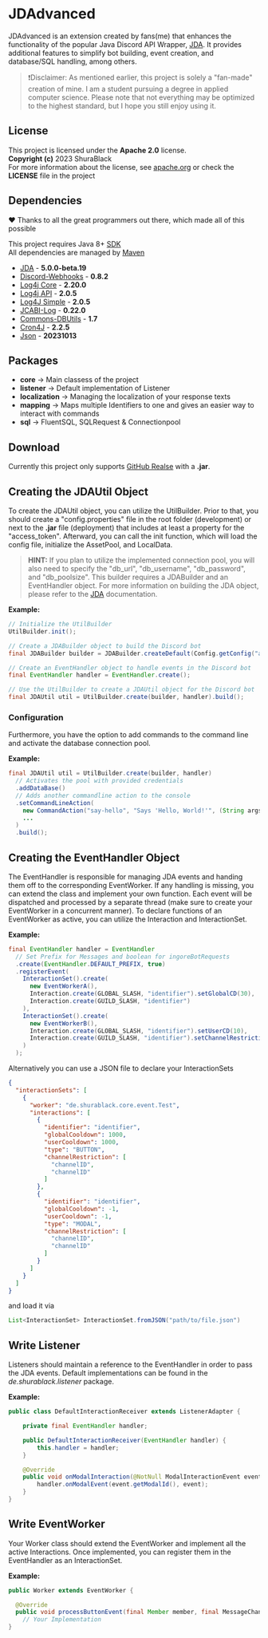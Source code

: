 # JDAdvanced
JDAdvanced is an extension created by fans(me) that enhances the functionality of the popular Java Discord API Wrapper, 
[JDA](https://github.com/discord-jda/JDA). It provides additional features to simplify bot building, event creation, and database/SQL handling, among others.
> ❗️Disclaimer: As mentioned earlier, this project is solely a "fan-made" creation of mine. I am a student pursuing a degree in applied computer science.
> Please note that not everything may be optimized to the highest standard, but I hope you still enjoy using it.

## License
This project is licensed under the **Apache 2.0** license.<br>
**Copyright (c)** 2023 ShuraBlack<br>
For more information about the license, see [apache.org](https://www.apache.org/licenses/LICENSE-2.0)
or check the <b>LICENSE</b> file in the project

## Dependencies
❤️ Thanks to all the great programmers out there, which made all of this possible

This project requires Java 8+ [SDK](https://www.oracle.com/java/technologies/downloads/)<br>
All dependencies are managed by [Maven](https://maven.apache.org)
- [JDA](https://github.com/discord-jda/JDA) - **5.0.0-beta.19**
- [Discord-Webhooks](https://github.com/MinnDevelopment/discord-webhooks) - **0.8.2**
- [Log4j Core](https://github.com/apache/logging-log4j2) - **2.20.0**
- [Log4j API](https://github.com/apache/logging-log4j2) - **2.0.5**
- [Log4J Simple](https://github.com/apache/logging-log4j2) - **2.0.5**
- [JCABI-Log](https://github.com/jcabi/jcabi-log) - **0.22.0**
- [Commons-DBUtils](commons-dbutils) - **1.7**
- [Cron4J](https://github.com/Takuto88/cron4j) - **2.2.5**
- [Json](https://github.com/stleary/JSON-java) - **20231013**

## Packages
- **core** -> Main classess of the project
- **listener** -> Default implementation of Listener
- **localization** -> Managing the localization of your response texts
- **mapping** -> Maps multiple Identifiers to one and gives an easier way to interact with commands
- **sql** -> FluentSQL, SQLRequest & Connectionpool

## Download
Currently this project only supports [GitHub Realse](https://github.com/ShuraBlack/JDAdvanced/releases) with a **.jar**.


## Creating the JDAUtil Object
To create the JDAUtil object, you can utilize the UtilBuilder. Prior to that, you should create a "config.properties" file in the root folder (development) or next to the **.jar** file (deployment)
that includes at least a property for the "access_token". Afterward, you can call the init function, which will load the config file, initialize the AssetPool, and LocalData.
> **HINT:** If you plan to utilize the implemented connection pool, you will also need to specify the "db_url", "db_username", "db_password", and "db_poolsize".
This builder requires a JDABuilder and an EventHandler object. For more information on building the JDA object, please refer to the [JDA](https://github.com/discord-jda/JDA) documentation.<br>

**Example:**

```java
// Initialize the UtilBuilder
UtilBuilder.init();

// Create a JDABuilder object to build the Discord bot
final JDABuilder builder = JDABuilder.createDefault(Config.getConfig("access_token"));

// Create an EventHandler object to handle events in the Discord bot
final EventHandler handler = EventHandler.create();

// Use the UtilBuilder to create a JDAUtil object for the Discord bot
final JDAUtil util = UtilBuilder.create(builder, handler).build();
```

### Configuration
Furthermore, you have the option to add commands to the command line and activate the database connection pool.<br>

**Example:**

```java
final JDAUtil util = UtilBuilder.create(builder, handler)
  // Activates the pool with provided credentials
  .addDataBase()
  // Adds another commandline action to the console
  .setCommandLineAction(
    new CommandAction("say-hello", "Says 'Hello, World!'", (String args) -> System.out.println("Hello, World!"))
    ...
  )
  .build();
```

## Creating the EventHandler Object
The EventHandler is responsible for managing JDA events and handing them off to the corresponding EventWorker. 
If any handling is missing, you can extend the class and implement your own function.
Each event will be dispatched and processed by a separate thread (make sure to create your EventWorker in a concurrent manner).
To declare functions of an EventWorker as active, you can utilize the Interaction and InteractionSet.<br>

**Example:**

```java
final EventHandler handler = EventHandler
  // Set Prefix for Messages and boolean for ingoreBotRequests
  .create(EventHandler.DEFAULT_PREFIX, true)
  .registerEvent(
    InteractionSet().create(
      new EventWorkerA(),
      Interaction.create(GLOBAL_SLASH, "identifier").setGlobalCD(30),
      Interaction.create(GUILD_SLASH, "identifier")
    ),
    InteractionSet().create(
      new EventWorkerB(),
      Interaction.create(GLOBAL_SLASH, "identifier").setUserCD(10),
      Interaction.create(GUILD_SLASH, "identifier").setChannelRestriction(List.of(...))
    )
  );
```
Alternatively you can use a JSON file to declare your InteractionSets
```json
{
  "interactionSets": [
    {
      "worker": "de.shurablack.core.event.Test",
      "interactions": [
        {
          "identifier": "identifier",
          "globalCooldown": 1000,
          "userCooldown": 1000,
          "type": "BUTTON",
          "channelRestriction": [
            "channelID",
            "channelID"
          ]
        },
        {
          "identifier": "identifier",
          "globalCooldown": -1,
          "userCooldown": -1,
          "type": "MODAL",
          "channelRestriction": [
            "channelID",
            "channelID"
          ]
        }
      ]
    }
  ]
}
```
and load it via
```java
List<InteractionSet> InteractionSet.fromJSON("path/to/file.json")
```


## Write Listener
Listeners should maintain a reference to the EventHandler in order to pass the JDA events. Default implementations can be found in the _de.shurablack.listener_ package.

**Example:**

```java
public class DefaultInteractionReceiver extends ListenerAdapter {

    private final EventHandler handler;

    public DefaultInteractionReceiver(EventHandler handler) {
        this.handler = handler;
    }

    @Override
    public void onModalInteraction(@NotNull ModalInteractionEvent event) {
        handler.onModalEvent(event.getModalId(), event);
    }
}
```

## Write EventWorker
Your Worker class should extend the EventWorker and implement all the active Interactions. Once implemented, you can register them in the EventHandler as an InteractionSet.

**Example:**

```java
public Worker extends EventWorker {

  @Override
  public void processButtonEvent(final Member member, final MessageChannelUnion channel, final String compID, final ButtonInteractionEvent event)
    // Your Implementation
}
```
